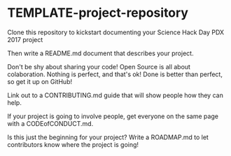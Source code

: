 # TEMPLATE-project-repository
Clone this repository to kickstart documenting your Science Hack Day PDX 2017 project

Then write a README.md document that describes your project. 

Don't be shy about sharing your code! Open Source is all about colaboration. Nothing is perfect, and that's ok! Done is better than perfect, so get it up on GitHub!

Link out to a CONTRIBUTING.md guide that will show people how they can help. 

If your project is going to involve people, get everyone on the same page with a CODEofCONDUCT.md.

Is this just the beginning for your project? Write a ROADMAP.md to let contributors know where the project is going!





